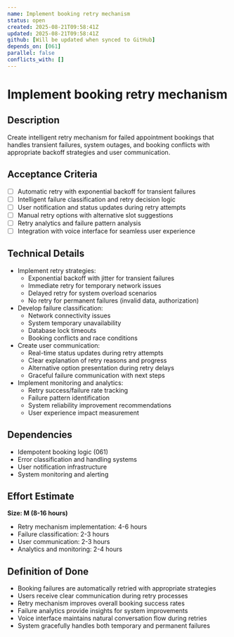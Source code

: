 ```yaml
---
name: Implement booking retry mechanism
status: open
created: 2025-08-21T09:58:41Z
updated: 2025-08-21T09:58:41Z
github: [Will be updated when synced to GitHub]
depends_on: [061]
parallel: false
conflicts_with: []
---
```


# Implement booking retry mechanism

## Description
Create intelligent retry mechanism for failed appointment bookings that handles transient failures, system outages, and booking conflicts with appropriate backoff strategies and user communication.

## Acceptance Criteria
- [ ] Automatic retry with exponential backoff for transient failures
- [ ] Intelligent failure classification and retry decision logic
- [ ] User notification and status updates during retry attempts
- [ ] Manual retry options with alternative slot suggestions
- [ ] Retry analytics and failure pattern analysis
- [ ] Integration with voice interface for seamless user experience

## Technical Details
- Implement retry strategies:
  - Exponential backoff with jitter for transient failures
  - Immediate retry for temporary network issues
  - Delayed retry for system overload scenarios
  - No retry for permanent failures (invalid data, authorization)
- Develop failure classification:
  - Network connectivity issues
  - System temporary unavailability
  - Database lock timeouts
  - Booking conflicts and race conditions
- Create user communication:
  - Real-time status updates during retry attempts
  - Clear explanation of retry reasons and progress
  - Alternative option presentation during retry delays
  - Graceful failure communication with next steps
- Implement monitoring and analytics:
  - Retry success/failure rate tracking
  - Failure pattern identification
  - System reliability improvement recommendations
  - User experience impact measurement

## Dependencies
- Idempotent booking logic (061)
- Error classification and handling systems
- User notification infrastructure
- System monitoring and alerting

## Effort Estimate
**Size: M (8-16 hours)**
- Retry mechanism implementation: 4-6 hours
- Failure classification: 2-3 hours
- User communication: 2-3 hours
- Analytics and monitoring: 2-4 hours

## Definition of Done
- Booking failures are automatically retried with appropriate strategies
- Users receive clear communication during retry processes
- Retry mechanism improves overall booking success rates
- Failure analytics provide insights for system improvements
- Voice interface maintains natural conversation flow during retries
- System gracefully handles both temporary and permanent failures